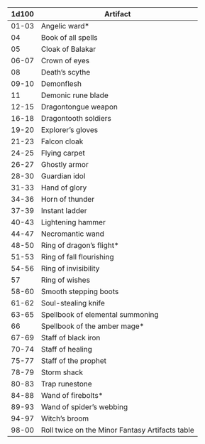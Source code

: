 | **1d100** | **Artifact** |
| -- | -- |
| 01-03 |	Angelic ward*
| 04 |	Book of all spells |
| 05 |	Cloak of Balakar |
| 06-07 |	Crown of eyes |
| 08 |	Death’s scythe |
| 09-10 |	Demonflesh |
| 11 |	Demonic rune blade |
| 12-15 |	Dragontongue weapon |
| 16-18 |	Dragontooth soldiers |
| 19-20 |	Explorer’s gloves |
| 21-23 |	Falcon cloak |
| 24-25 |	Flying carpet |
| 26-27 |	Ghostly armor |
| 28-30 |	Guardian idol |
| 31-33 |	Hand of glory |
| 34-36 |	Horn of thunder |
| 37-39 |	Instant ladder |
| 40-43 |	Lightening hammer |
| 44-47 |	Necromantic wand |
| 48-50 |	Ring of dragon’s flight* |
| 51-53 |	Ring of fall flourishing | 
| 54-56 |	Ring of invisibility | 
| 57 |	Ring of wishes  |
| 58-60 |	Smooth stepping boots |
| 61-62 |	Soul-stealing knife |
| 63-65 |	Spellbook of elemental summoning |
| 66 |	Spellbook of the amber mage* |
| 67-69 |	Staff of black iron | 
| 70-74 |	Staff of healing |
| 75-77 |	Staff of the prophet |
| 78-79 |	Storm shack |
| 80-83 |	Trap runestone  |
| 84-88 |	Wand of firebolts* |
| 89-93 |	Wand of spider’s webbing |
| 94-97 |	Witch’s broom |
| 98-00 |	Roll twice on the Minor Fantasy Artifacts table |


